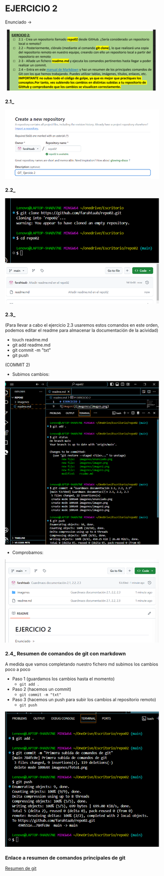 # EJERCICIO 2

Enunciado ->

![ENUNCIADO](imagenes/enunciado.png)

### 2.1_ 

![Imagen1](imagenes/imagen.png)

### 2.2_

![Imagen2](imagenes/imagen2.png)
![Imagen3](imagenes/imagen3.png)

### 2.3_ 
(Para llevar a cabo el ejercicio 2.3 usaremos estos comandos en este orden, podemos editar el readme para almacenar la documentación de la acividad)

* touch readme.md
* git add readme.md
* git commit -m "txt"
* git push

(COMMIT 2)

- Subimos cambios:

![Imagen4](imagenes/imagen4.png)

- Comprobamos:

![imagen5](imagenes/imagen5.png)


### 2.4_ Resumen de comandos de git con markdown

A medida que vamos completando nuestro fichero md subimos los cambios poco a poco

+ Paso 1 (guardamos los cambios hasta el momento)
  + `git add . `
+ Paso 2 (hacemos un commit)
  + `git commit -m "txt"`
+ Paso 3 (hacemos un push para subir los cambios al repositorio remoto)
  + `git push`
  
![Imagen6](imagenes/imagen6.png)

### Enlace a resumen de comandos principales de git
[Resumen de git](file.md)